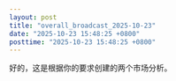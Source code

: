 ```yaml
---
layout: post
title: "overall_broadcast_2025-10-23"
date: "2025-10-23 15:48:25 +0800"
posttime: "2025-10-23 15:48:25 +0800"
---
```


好的，这是根据你的要求创建的两个市场分析。